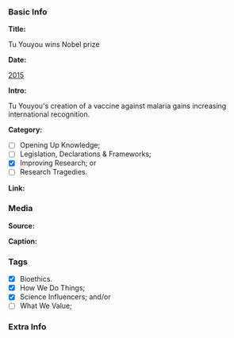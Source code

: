<!-- *Copy and paste this file's text (in raw, without rendering) into new files for new stories. -->

### Basic Info

**Title:**
<!-- Insert title for this story in line 7. The name of the GitHub file above must be: "[BCE or CE] YYYY [TITLE].md". For example, an event in 530 BC with the title "Thales falls into a well" would be called "BCE 0530 Thales falls into a well.md" -->
Tu Youyou wins Nobel prize

**Date:**
<!-- Type in line 11 the date of this story, and link to a source confirming the selected date -->
[2015](https://www.nobelprize.org/prizes/medicine/2015/tu/facts/)

**Intro:**
<!-- Share in line 15 a brief intro to the story (keep it under 240 characters) -->
Tu Youyou's creation of a vaccine against malaria gains increasing international recognition.

**Category:** 
<!-- Select one (and ONLY ONE) by typing "x" between "[ ]". Make sure to type in the commit the issue number for the category you select, as it appears next to each category. -->

- [ ] Opening Up Knowledge; <!-- #10 -->
- [ ] Legislation, Declarations & Frameworks; <!-- #11 -->
- [x] Improving Research; or <!-- #12 -->
- [ ] Research Tragedies. <!-- #13 -->

**Link:**
<!-- Not necessary, can say "N/A" or be a link to the story's pertinent document/article/book; as an example, the *Code of Hammurabi* links to the very [*Code of Hammurabi*](https://avalon.law.yale.edu/ancient/hamframe.asp). Type in line 27. -->


### Media

**Source:** 
<!-- Share in line 33 direct link to an image that can be shared following its copyright; [Wikimedia Commons](https://commons.wikimedia.org/wiki/Commons:Reusing_content_outside_Wikimedia) is a good place to look -->


**Caption:** 
<!-- Insert a description of the image in line 37; be detailed as this will serve as ALT text -->


### Tags
<!-- Type "x" between "[ ]" for all relevant tags. Make sure to type in the commit the issue number for the tag(s) you select, as it appears next to each tag. -->

- [x] Bioethics. <!-- #14 -->
- [x] How We Do Things; <!-- #15 -->
- [x] Science Influencers; and/or <!-- #16 -->
- [ ] What We Value; <!-- #17 -->

### Extra Info
<!-- Paste the story onto line 49! Remember: a line is a paragraph and a blank line must be placed between paragraphs. -->
